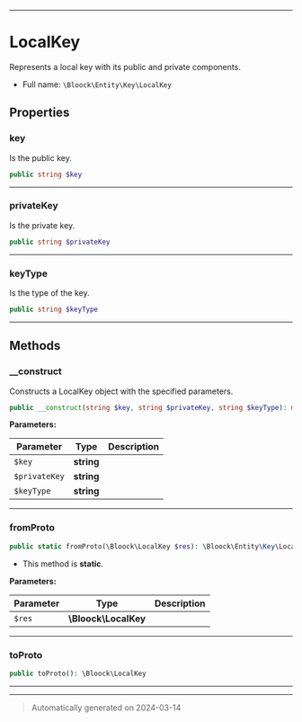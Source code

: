 ***

# LocalKey

Represents a local key with its public and private components.



* Full name: `\Bloock\Entity\Key\LocalKey`



## Properties


### key

Is the public key.

```php
public string $key
```






***

### privateKey

Is the private key.

```php
public string $privateKey
```






***

### keyType

Is the type of the key.

```php
public string $keyType
```






***

## Methods


### __construct

Constructs a LocalKey object with the specified parameters.

```php
public __construct(string $key, string $privateKey, string $keyType): mixed
```








**Parameters:**

| Parameter | Type | Description |
|-----------|------|-------------|
| `$key` | **string** |  |
| `$privateKey` | **string** |  |
| `$keyType` | **string** |  |





***

### fromProto



```php
public static fromProto(\Bloock\LocalKey $res): \Bloock\Entity\Key\LocalKey
```



* This method is **static**.




**Parameters:**

| Parameter | Type | Description |
|-----------|------|-------------|
| `$res` | **\Bloock\LocalKey** |  |





***

### toProto



```php
public toProto(): \Bloock\LocalKey
```












***


***
> Automatically generated on 2024-03-14
